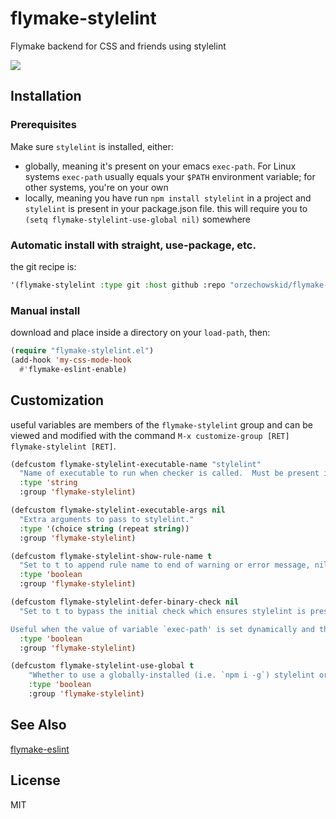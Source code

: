 # flymake-stylelint
Flymake backend for CSS and friends using stylelint

![](https://repository-images.githubusercontent.com/184793765/d553dff2-043b-4041-90f4-98940a982c7d)

## Installation

### Prerequisites

Make sure `stylelint` is installed, either:
- globally, meaning it's present on your emacs `exec-path`.  For Linux systems `exec-path` usually equals your `$PATH` environment variable; for other systems, you're on your own
- locally, meaning you have run `npm install stylelint` in a project and `stylelint` is present in your package.json file.  this will require you to `(setq flymake-stylelint-use-global nil)` somewhere

### Automatic install with straight, use-package, etc.

the git recipe is:

```lisp
'(flymake-stylelint :type git :host github :repo "orzechowskid/flymake-stylelint" :branch "master")
```

### Manual install

download and place inside a directory on your `load-path`, then:
```lisp
(require "flymake-stylelint.el")
(add-hook 'my-css-mode-hook
  #'flymake-eslint-enable)
```

## Customization

useful variables are members of the `flymake-stylelint` group and can be viewed and modified with the command `M-x customize-group [RET] flymake-stylelint [RET]`.

```lisp
(defcustom flymake-stylelint-executable-name "stylelint"
  "Name of executable to run when checker is called.  Must be present in variable `exec-path'."
  :type 'string
  :group 'flymake-stylelint)

(defcustom flymake-stylelint-executable-args nil
  "Extra arguments to pass to stylelint."
  :type '(choice string (repeat string))
  :group 'flymake-stylelint)

(defcustom flymake-stylelint-show-rule-name t
  "Set to t to append rule name to end of warning or error message, nil otherwise."
  :type 'boolean
  :group 'flymake-stylelint)

(defcustom flymake-stylelint-defer-binary-check nil
  "Set to t to bypass the initial check which ensures stylelint is present.

Useful when the value of variable `exec-path' is set dynamically and the location of stylelint might not be known ahead of time."
  :type 'boolean
  :group 'flymake-stylelint)

(defcustom flymake-stylelint-use-global t
	"Whether to use a globally-installed (i.e. `npm i -g`) stylelint or a locally-installed (i.e. `npx stylelint`) one."
	:type 'boolean
	:group 'flymake-stylelint)
```

## See Also

[flymake-eslint](https://github.com/orzechowskid/flymake-eslint)

## License

MIT

